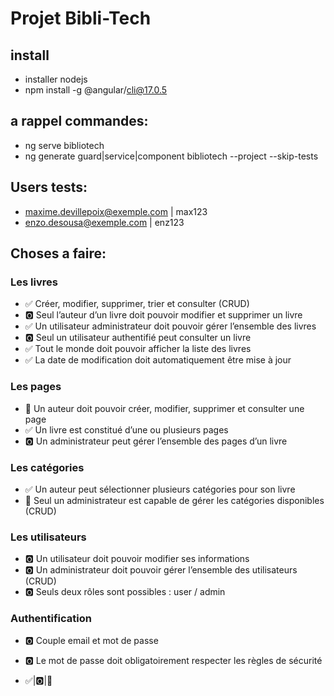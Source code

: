 # Projet Bibli-Tech

## install
- installer nodejs
- npm install -g @angular/cli@17.0.5

## a rappel commandes:
- ng serve bibliotech
- ng generate guard|service|component <name> bibliotech --project  --skip-tests

## Users tests:
- maxime.devillepoix@exemple.com | max123
- enzo.desousa@exemple.com | enz123

## Choses a faire:
### Les livres
- ✅ Créer, modifier, supprimer, trier et consulter (CRUD)
- 🅾️ Seul l’auteur d’un livre doit pouvoir modifier et supprimer un livre
- ✅ Un utilisateur administrateur doit pouvoir gérer l’ensemble des livres
- 🅾️ Seul un utilisateur authentifié peut consulter un livre
- ✅ Tout le monde doit pouvoir afficher la liste des livres
- ✅ La date de modification doit automatiquement être mise à jour

### Les pages
- 🔄 Un auteur doit pouvoir créer, modifier, supprimer et consulter une page
- ✅ Un livre est constitué d’une ou plusieurs pages
- 🅾️ Un administrateur peut gérer l’ensemble des pages d’un livre

### Les catégories
- ✅ Un auteur peut sélectionner plusieurs catégories pour son livre
- 🔄 Seul un administrateur est capable de gérer les catégories disponibles (CRUD)

### Les utilisateurs
- 🅾️ Un utilisateur doit pouvoir modifier ses informations
- 🅾️ Un administrateur doit pouvoir gérer l’ensemble des utilisateurs (CRUD)
- 🅾️ Seuls deux rôles sont possibles : user / admin

### Authentification
- 🅾️ Couple email et mot de passe
- 🅾️ Le mot de passe doit obligatoirement respecter les règles de sécurité

- ✅|🅾️|🔄